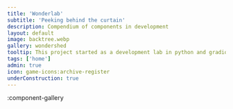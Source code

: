 ```yaml
---
title: 'Wonderlab'
subtitle: 'Peeking behind the curtain'
description: Compendium of components in development
layout: default
image: backtree.webp
gallery: wondershed
tooltip: This project started as a development lab in python and gradio, but I spent most of my time developing the docs and outlines and realized I had a LOOOOONG way to go before I could make my own modular front-end dev lab, no matter how nice it looked in my head. I began building this in November 2022, I'm writing this September 4, 2023.
tags: ['home']
admin: true
icon: game-icons:archive-register
underConstruction: true
---
```


:component-gallery